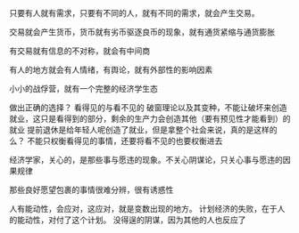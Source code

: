 只要有人就有需求，只要有不同的人，就有不同的需求，就会产生交易。

交易就会产生货币，货币就有劣币驱逐良币的现象，就有通货紧缩与通货膨胀

有交易就有信息的不对称，就会有中间商

有人的地方就会有人情绪，有舆论，就有外部性的影响因素

小小的战俘营，就有一个完整的经济学生态


做出正确的选择？
看得见的与看不见的
破窗理论以及其变种，不能让破坏来创造就业，这只是看得到的部分，剩余的生产力会创造其他（要有预见性才能看到）的就业
提前退休是给年轻人呢创造了就业，但是拿整个社会来说，真的是这样的么？
不能只权衡看得见的事情，还要将看不见的也要权衡进去


经济学家，关心的，是那些事与愿违的现象。不关心阴谋论，只关心事与愿违的因果规律

那些良好愿望包裹的事情很难分辨，很有诱惑性

人有能动性，会应对，这应对，就是变数出现的地方。
计划经济的失败，在于人的能动性，对付了这个计划。
没得逞的阴谋，因为其他的人也反应了